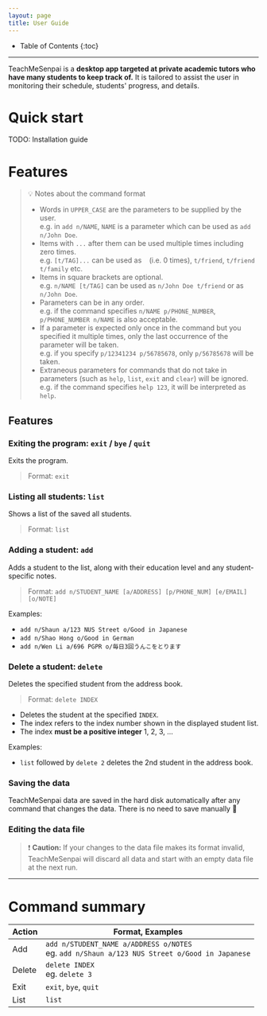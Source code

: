 ```yaml
---
layout: page
title: User Guide
---
```

* Table of Contents
{:toc}

---

TeachMeSenpai is a **desktop app targeted at private academic tutors who have many students to keep track of.** It is tailored to assist the user in monitoring their schedule, students' progress, and details.

# Quick start

TODO: Installation guide

# Features

> 💡 Notes about the command format
> 
> - Words in `UPPER_CASE` are the parameters to be supplied by the user.  
>   e.g. in `add n/NAME`, `NAME` is a parameter which can be used as `add n/John Doe`.
> - Items with `...` after them can be used multiple times including zero times.  
>   e.g. `[t/TAG]...` can be used as  <code> </code> (i.e. 0 times), `t/friend`, `t/friend t/family` etc.
> - Items in square brackets are optional.  
>   e.g. `n/NAME [t/TAG]` can be used as `n/John Doe t/friend` or as `n/John Doe`.
> - Parameters can be in any order.  
>   e.g. if the command specifies `n/NAME p/PHONE_NUMBER`, `p/PHONE_NUMBER n/NAME` is also acceptable.
> - If a parameter is expected only once in the command but you specified it multiple times, only the last occurrence of the parameter will be taken.  
>   e.g. if you specify `p/12341234 p/56785678`, only `p/56785678` will be taken.
> - Extraneous parameters for commands that do not take in parameters (such as `help`, `list`, `exit` and `clear`) will be ignored.  
>   e.g. if the command specifies `help 123`, it will be interpreted as `help`.

## Features

### Exiting the program: `exit` / `bye` / `quit`

Exits the program.

> Format: `exit`

### Listing all students: `list`

Shows a list of the saved all students.

> Format: `list`

### Adding a student: `add`

Adds a student to the list, along with their education level and any student-specific notes.

> Format: `add n/STUDENT_NAME [a/ADDRESS] [p/PHONE_NUM] [e/EMAIL] [o/NOTE]`

Examples:

- `add n/Shaun a/123 NUS Street o/Good in Japanese`
- `add n/Shao Hong o/Good in German`
- `add n/Wen Li a/696 PGPR o/毎日3回うんこをとります`

### Delete a student: `delete`

Deletes the specified student from the address book.

> Format: `delete INDEX`

- Deletes the student at the specified `INDEX`.
- The index refers to the index number shown in the displayed student list.
- The index **must be a positive integer** 1, 2, 3, ...

Examples:

- `list` followed by `delete 2` deletes the 2nd student in the address book.

### Saving the data

TeachMeSenpai data are saved in the hard disk automatically after any command that changes the data. There is no need to save manually 🙂

### Editing the data file

> ❗ **Caution:** If your changes to the data file makes its format invalid, TeachMeSenpai will discard all data and start with an empty data file at the next run.

---

# Command summary

| Action | Format, Examples                                                                                |
| ------ | ----------------------------------------------------------------------------------------------- |
| Add    | `add n/STUDENT_NAME a/ADDRESS o/NOTES`<br>eg. `add n/Shaun a/123 NUS Street o/Good in Japanese` |
| Delete | `delete INDEX`<br>eg. `delete 3`                                                                |
| Exit   | `exit`, `bye`, `quit`                                                                           |
| List   | `list`                                                                                          |
